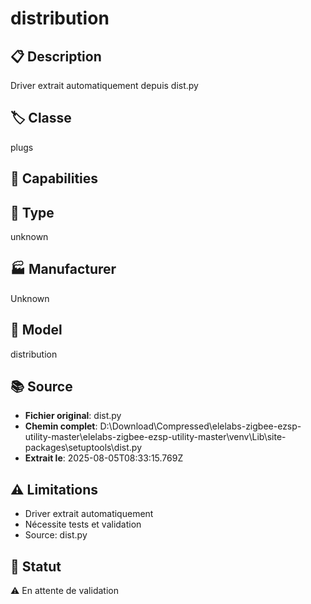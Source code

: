 # distribution

## 📋 Description
Driver extrait automatiquement depuis dist.py

## 🏷️ Classe
plugs

## 🔧 Capabilities


## 📡 Type
unknown

## 🏭 Manufacturer
Unknown

## 📱 Model
distribution

## 📚 Source
- **Fichier original**: dist.py
- **Chemin complet**: D:\Download\Compressed\elelabs-zigbee-ezsp-utility-master\elelabs-zigbee-ezsp-utility-master\venv\Lib\site-packages\setuptools\dist.py
- **Extrait le**: 2025-08-05T08:33:15.769Z

## ⚠️ Limitations
- Driver extrait automatiquement
- Nécessite tests et validation
- Source: dist.py

## 🚀 Statut
⚠️ En attente de validation
